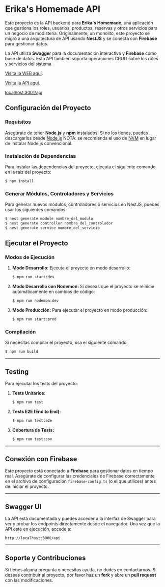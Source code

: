 # Erika's Homemade API

Este proyecto es la API backend para **Erika's Homemade**, una aplicación que gestiona los roles, usuarios, productos, reservas y otros servicios para un negocio de modistería. Originalmente, un monolito, este proyecto se migró a una arquitectura de API usando **NestJS** y se conecta con **Firebase** para gestionar datos.

La API utiliza **Swagger** para la documentación interactiva y **Firebase** como base de datos. Esta API también soporta operaciones CRUD sobre los roles y servicios del sistema.

[Visita la WEB aquí](https://erikas-homemade.onrender.com/).

[Visita la API aquí](https://erikas-homemade-api.com/).

[localhost:3001/api](http://localhost:3000/api)

## Configuración del Proyecto

### Requisitos

Asegúrate de tener **Node.js** y **npm** instalados. Si no los tienes, puedes descargarlos desde [Node.js](https://nodejs.org/) 
NOTA: se recomienda el uso de [NVM](https://github.com/coreybutler/nvm-windows.git) en lugar de instalar Node.js convencional.

### Instalación de Dependencias

Para instalar las dependencias del proyecto, ejecuta el siguiente comando en la raíz del proyecto:

```bash
$ npm install
```

### Generar Módulos, Controladores y Servicios

Para generar nuevos módulos, controladores o servicios en NestJS, puedes usar los siguientes comandos:

```bash
$ nest generate module nombre_del_modulo
$ nest generate controller nombre_del_controlador
$ nest generate service nombre_del_servicio
```

## Ejecutar el Proyecto

### Modos de Ejecución

1. **Modo Desarrollo:**
   Ejecuta el proyecto en modo desarrollo:

   ```bash
   $ npm run start:dev
   ```

2. **Modo Desarrollo con Nodemon:**
   Si deseas que el proyecto se reinicie automáticamente en cambios de código:

   ```bash
   $ npm run nodemon:dev
   ```

3. **Modo Producción:**
   Para ejecutar el proyecto en modo producción:

   ```bash
   $ npm run start:prod
   ```

### Compilación

Si necesitas compilar el proyecto, usa el siguiente comando:

```bash
$ npm run build
```

---

## Testing

Para ejecutar los tests del proyecto:

1. **Tests Unitarios:**

   ```bash
   $ npm run test
   ```

2. **Tests E2E (End to End):**

   ```bash
   $ npm run test:e2e
   ```

3. **Cobertura de Tests:**

   ```bash
   $ npm run test:cov
   ```

---

## Conexión con Firebase

Este proyecto está conectado a **Firebase** para gestionar datos en tiempo real. Asegúrate de configurar las credenciales de Firebase correctamente en el archivo de configuración `firebase-config.ts` (o el que utilices) antes de iniciar el proyecto.

---

## Swagger UI

La API está documentada y puedes acceder a la interfaz de Swagger para ver y probar los endpoints directamente desde el navegador. Una vez que la API esté en ejecución, accede a:

```
http://localhost:3000/api
```

---

## Soporte y Contribuciones

Si tienes alguna pregunta o necesitas ayuda, no dudes en contactarnos. Si deseas contribuir al proyecto, por favor haz un **fork** y abre un **pull request** con las modificaciones.
